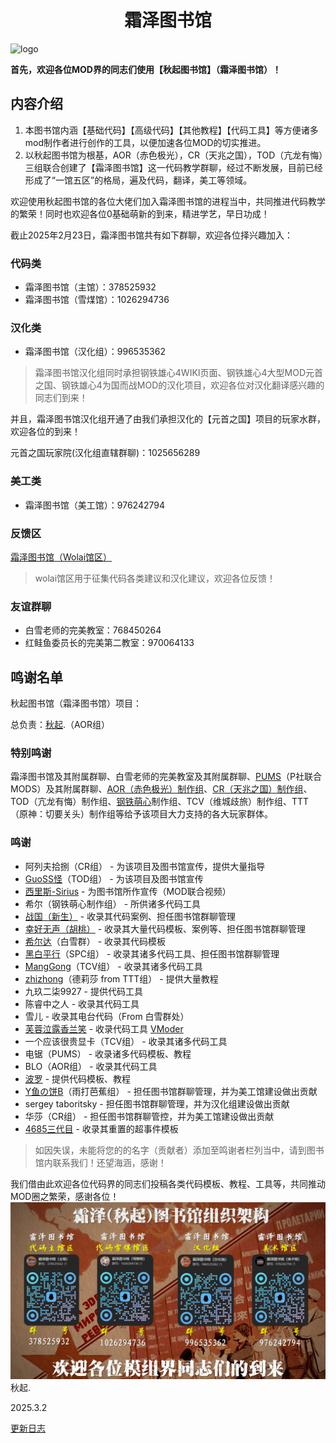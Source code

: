 <h1 align="center">
    霜泽图书馆
</h1>

![logo](./image/logo.png)

**首先，欢迎各位MOD界的同志们使用【秋起图书馆】（霜泽图书馆）！**

## 内容介绍

1. 本图书馆内涵【基础代码】【高级代码】【其他教程】【代码工具】等方便诸多mod制作者进行创作的工具，以便加速各位MOD的切实推进。
2. 以秋起图书馆为根基，AOR（赤色极光），CR（天兆之国），TOD（亢龙有悔）三组联合创建了【霜泽图书馆】这一代码教学群聊，经过不断发展，目前已经形成了“一馆五区”的格局，遍及代码，翻译，美工等领域。

欢迎使用秋起图书馆的各位大佬们加入霜泽图书馆的进程当中，共同推进代码教学的繁荣！同时也欢迎各位0基础萌新的到来，精进学艺，早日功成！

截止2025年2月23日，霜泽图书馆共有如下群聊，欢迎各位择兴趣加入：

### 代码类

- 霜泽图书馆（主馆）：378525932
- 霜泽图书馆（雪煤馆）：1026294736

### 汉化类

- 霜泽图书馆（汉化组）：996535362

> 霜泽图书馆汉化组同时承担钢铁雄心4WIKI页面、钢铁雄心4大型MOD元首之国、钢铁雄心4为国而战MOD的汉化项目，欢迎各位对汉化翻译感兴趣的同志们到来！


并且，霜泽图书馆汉化组开通了由我们承担汉化的【元首之国】项目的玩家水群，欢迎各位的到来！

元首之国玩家院(汉化组直辖群聊)：1025656289

### 美工类

- 霜泽图书馆（美工馆）：976242794

### 反馈区

[霜泽图书馆（Wolai馆区）](https://www.wolai.com/public-invitation/gFTAf2i4WTG1sWqGbXkG2F)
> wolai馆区用于征集代码各类建议和汉化建议，欢迎各位反馈！

### 友谊群聊

- 白雪老师的完美教室：768450264
- 红鲑鱼委员长的完美第二教室：970064133

## 鸣谢名单

秋起图书馆（霜泽图书馆）项目：

总负责：[秋起](https://space.bilibili.com/1121632645).（AOR组）

### 特别鸣谢

霜泽图书馆及其附属群聊、白雪老师的完美教室及其附属群聊、[PUMS](https://space.bilibili.com/1368200706)（P社联合MODS）及其附属群聊、[AOR（赤色极光）制作组](https://space.bilibili.com/15492488)、[CR（天兆之国）制作组](https://space.bilibili.com/3493284349479406)、TOD（亢龙有悔）制作组、[钢铁萌心](https://steamcommunity.com/sharedfiles/filedetails/?id=2879371758)制作组、TCV（维城歧旅）制作组、TTT（原神：切要关头）制作组等给予该项目大力支持的各大玩家群体。

### 鸣谢

- 阿列夫拾捌（CR组） - 为该项目及图书馆宣传，提供大量指导
- [GuoSS怪](https://space.bilibili.com/7403958)（TOD组） - 为该项目及图书馆宣传
- [西里斯-Sirius](https://space.bilibili.com/11067472) - 为图书馆所作宣传（MOD联合视频）
- 希尔（钢铁萌心制作组） - 所供诸多代码工具
- [战国（新生）](https://space.bilibili.com/1029778161) - 收录其代码案例、担任图书馆群聊管理
- [幸好无声（胡桃）](https://space.bilibili.com/545733083) - 收录其大量代码模板、案例等、担任图书馆群聊管理
- [希尔达](https://steamcommunity.com/sharedfiles/filedetails/?id=3285343649)（白雪群） - 收录其代码模板
- [黑白平行](https://space.bilibili.com/13276247)（SPC组） - 收录其诸多代码工具、担任图书馆群聊管理
- [MangGong](https://github.com/MangoGong)（TCV组） - 收录其诸多代码工具
- [zhizhong](https://space.bilibili.com/74159435)（德莉莎 from TTT组） - 提供大量教程
- 九玖二柒9927 - 提供代码工具
- 陈睿中之人 - 收录其代码工具
- 雪儿 - 收录其电台代码（From 白雪群处）
- [芙蓉泣露香兰笑](https://github.com/textGamex) - 收录代码工具 [VModer](https://github.com/textGamex/VModer)
- 一个应该很贵显卡（TCV组） - 收录其诸多代码工具
- 电锯（PUMS） - 收录诸多代码模板、教程
- BLO（AOR组） - 收录其代码工具
- [波罗](https://space.bilibili.com/403825504) - 提供代码模板、教程
- [Y鱼の饼B](https://space.bilibili.com/546778033)（雨打芭蕉组） - 担任图书馆群聊管理，并为美工馆建设做出贡献
- sergey taboritsky - 担任图书馆群聊管理，并为汉化组建设做出贡献
- 华莎（CR组） - 担任图书馆群聊管控，并为美工馆建设做出贡献
- [4685三代目](https://space.bilibili.com/318894689) - 收录其重置的超事件模板

>如因失误，未能将您的的名字（贡献者）添加至鸣谢者栏列当中，请到图书馆内联系我们！还望海涵，感谢！

我们借由此欢迎各位代码界的同志们投稿各类代码模板、教程、工具等，共同推动MOD圈之繁荣，感谢各位！
![qq](./image/qq.png)
秋起.

2025.3.2

[更新日志](./更新日志.txt)